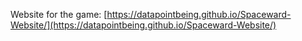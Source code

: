 Website for the game: [https://datapointbeing.github.io/Spaceward-Website/](https://datapointbeing.github.io/Spaceward-Website/)
